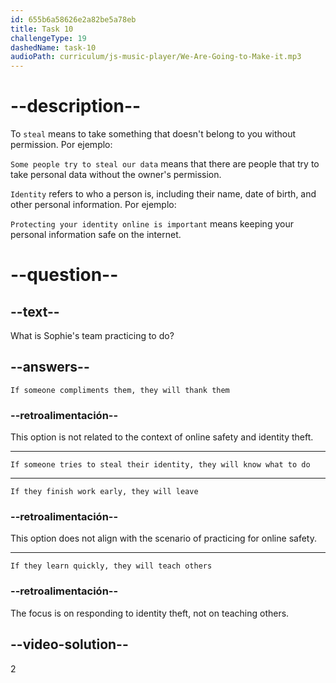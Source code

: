 ```yaml
---
id: 655b6a58626e2a82be5a78eb
title: Task 10
challengeType: 19
dashedName: task-10
audioPath: curriculum/js-music-player/We-Are-Going-to-Make-it.mp3
---
```


<!--
AUDIO REFERENCE:
Sophie: That's important work. I'm helping our team learn how to stay safe online. We're taking some lessons and practicing what to do if someone tries to steal our identity.
-->

# --description--

To `steal` means to take something that doesn't belong to you without permission. Por ejemplo:

`Some people try to steal our data` means that there are people that try to take personal data without the owner's permission.

`Identity` refers to who a person is, including their name, date of birth, and other personal information. Por ejemplo:

`Protecting your identity online is important` means keeping your personal information safe on the internet.
# --question--

## --text--

What is Sophie's team practicing to do?

## --answers--

`If someone compliments them, they will thank them`

### --retroalimentación--

This option is not related to the context of online safety and identity theft.

---

`If someone tries to steal their identity, they will know what to do`

---

`If they finish work early, they will leave`

### --retroalimentación--

This option does not align with the scenario of practicing for online safety.

---

`If they learn quickly, they will teach others`

### --retroalimentación--

The focus is on responding to identity theft, not on teaching others.

## --video-solution--

2
